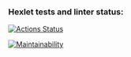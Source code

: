 ### Hexlet tests and linter status:
[![Actions Status](https://github.com/Blinina/frontend-project-lvl1/workflows/hexlet-check/badge.svg)](https://github.com/Blinina/frontend-project-lvl1/actions)

[![Maintainability](https://api.codeclimate.com/v1/badges/a99a88d28ad37a79dbf6/maintainability)](https://codeclimate.com/github/Blinina/frontend-project-lvl1)

